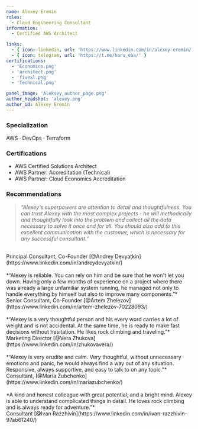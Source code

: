 ```yaml
---
name: Alexey Eremin
roles:
  - Cloud Engineering Consultant
information:
  - Certified AWS Architect

links:
  - { icon: linkedin, url: 'https://www.linkedin.com/in/alexey-eremin/' }
  - { icon: telegram, url: 'https://t.me/haru_eaa/' }
certifications:
  - 'Economics.png'
  - 'architect.png'
  - 'fivexl.png'
  - 'Technical.png'

panel_image: 'Aleksey_author_page.png'
author_headshot: 'alexey.png'
author_id: Alexey Eremin
---
```

### Specialization
AWS · DevOps · Terraform

### Certifications
- AWS Certified Solutions Architect
- AWS Partner: Accreditation (Technical)
- AWS Partner: Cloud Economics Accreditation

### Recommendations
> *“Alexey's superpowers are attention to detail and thoughtfulness. You can trust Alexey with the most complex projects - he will methodically and thoughtfully look into the problem and collect all the data necessary to solve it once and for all. You should also add to this excellent communication with the customer, which is necessary for any successful consultant.”*
</br>
Principal Consultant, Co-Founder [@Andrey Devyatkin](https://www.linkedin.com/in/andreydevyatkin/)
</br>
</br>
*“Alexey is reliable. You can rely on him and be sure that he won't let you down. Having only a few months of experience on a project where there was already a large unfamiliar system running, he managed not only to handle everything by himself but also to improve many components.”*
</br>
Senior Consultant, Co-Founder [@Artem Zhelezov](https://www.linkedin.com/in/artem-zhelezov-70228093/)
</br>
</br>
*“Alexey is a very thoughtful person and his every word carries a lot of weight and is not accidental. At the same time, he is ready to make fast decisions without hesitation. He likes rock climbing and traveling.”*
</br>
Marketing Director [@Vera Zhukova](https://www.linkedin.com/in/zhukovavera/)
</br>
</br>
*“Alexey is very erudite and calm. Very thoughtful, without unnecessary emotions and panic, he would always find a way out of any situation. Responsive, always supportive, and easy to talk to on any topic.”*
</br>
Consultant, [@Maria Zubchenko](https://www.linkedin.com/in/mariazubchenko/)
</br>
</br>
*A kind and honest colleague with great potential, and a bright mind. Alexey is able to understand complicated things in detail. He loves rock climbing and is always ready for adventure.”*
</br>
Consultant [@Ivan Razzhivin](https://www.linkedin.com/in/ivan-razzhivin-97ab61240/)
</br>
</br>

